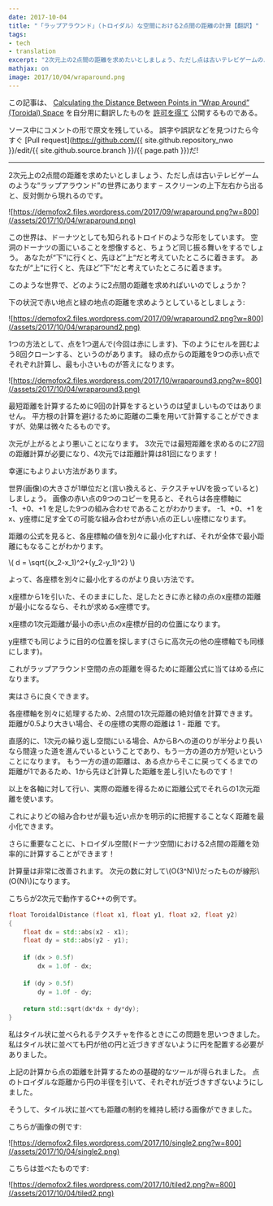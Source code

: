 ```yaml
---
date: 2017-10-04
title: "「ラップアラウンド」（トロイダル）な空間における2点間の距離の計算【翻訳】"
tags:
- tech
- translation
excerpt: "2次元上の2点間の距離を求めたいとしましょう、ただし点は古いテレビゲームのような“ラップアラウンド”の世界にあります – スクリーンの上下左右から出ると、反対側から現れるのです。"
mathjax: on
image: 2017/10/04/wraparound.png
---
```


この記事は、
[Calculating the Distance Between Points in “Wrap Around” (Toroidal) Space](https://blog.demofox.org/2017/10/01/calculating-the-distance-between-points-in-wrap-around-toroidal-space/)
を自分用に翻訳したものを
[許可を得て](https://blog.demofox.org/2017/10/01/calculating-the-distance-between-points-in-wrap-around-toroidal-space/#comment-526)
公開するものである。

ソース中にコメントの形で原文を残している。
誤字や誤訳などを見つけたら今すぐ
[Pull request](https://github.com/{{ site.github.repository_nwo }}/edit/{{ site.github.source.branch }}/{{ page.path }})だ!

---

<!--# [Calculating the Distance Between Points in “Wrap Around” (Toroidal) Space](https://blog.demofox.org/2017/10/01/calculating-the-distance-between-points-in-wrap-around-toroidal-space/)-->

<!-- Let’s say you are trying to find the distance between two points in 2D, but that these points are in a universe that “wraps around” like old video games – leaving the screen on the right, left, top or bottom side makes you re-appear on the opposite edge. -->

2次元上の2点間の距離を求めたいとしましょう、ただし点は古いテレビゲームのような“ラップアラウンド”の世界にあります – スクリーンの上下左右から出ると、反対側から現れるのです。

<!-- ![](https://demofox2.files.wordpress.com/2017/09/wraparound.png?w=800) -->

![https://demofox2.files.wordpress.com/2017/09/wraparound.png?w=800](/assets/2017/10/04/wraparound.png)

<!-- This universe is actually shaped like a toroid, also known as a doughnut. If you imagine yourself being on the inside surface of a hollow doughnut, it would behave exactly this way. If you go “down” you end up where you previously considered “up”. If you go far enough “left” you end up where you previously considered “right”. -->

この世界は、ドーナツとしても知られるトロイドのような形をしています。
空洞のドーナツの面にいることを想像すると、ちょうど同じ振る舞いをするでしょう。
あなたが“下“に行くと、先ほど”上“だと考えていたところに着きます。
あなたが“上“に行くと、先ほど”下“だと考えていたところに着きます。

<!-- How would you calculate the distance between two points in a universe like this? -->

このような世界で、どのように2点間の距離を求めればいいのでしょうか？

<!-- Let’s imagine the situation below where we are trying to find the distance between the red point and the green point: -->

下の状況で赤い地点と緑の地点の距離を求めようとしているとしましょう:

<!-- ![](https://demofox2.files.wordpress.com/2017/09/wraparound2.png?w=800) -->

![https://demofox2.files.wordpress.com/2017/09/wraparound2.png?w=800](/assets/2017/10/04/wraparound2.png)

<!-- One way to do this would be to pick one of the points (I’m picking red in this case) and clone it 8 times to surround the cell like the below. You’d calculate the distance from the green point to each of the 9 red points, and whatever distance was smallest would be the answer. -->

1つの方法として、点を1つ選んで(今回は赤にします)、下のようにセルを囲むよう8回クローンする、というのがあります。
緑の点からの距離を9つの赤い点でそれぞれ計算し、最も小さいものが答えになります。

<!-- ![](https://demofox2.files.wordpress.com/2017/10/wraparound3.png?w=800) -->

![https://demofox2.files.wordpress.com/2017/10/wraparound3.png?w=800](/assets/2017/10/04/wraparound3.png)

<!-- Something not so desirable about this is that it takes 9 distance calculations to find the minimum distance. You can work with squared distances instead of regular distances to avoid a square root on each of these distance calculations, but that’s still a bit of calculation to do. -->

最短距離を計算するために9回の計算をするというのは望ましいものではありません。
平方根の計算を避けるために距離の二乗を用いて計算することができますが、効果は微々たるものです。

<!-- Going up in dimensions makes the problem even worse. In 3D, it requires 27 distance calculations to find the shortest point, and 81 distance calculations in 4D! -->

次元が上がるとより悪いことになります。
3次元では最短距離を求めるのに27回の距離計算が必要になり、4次元では距離計算は81回になります！

<!-- Luckily there’s a better way to approach this. -->

幸運にもよりよい方法があります。

<!-- Let’s say that our universe (image) is 1 unit by 1 unit big (aka we are working in texture UVs). If you look at the image with 9 copies of the red dot, you can see that they are just the 9 possible combinations of having -1, +0, +1 on each axis added to the red dot’s coordinates. All possible combinations of the x and y axis having -1, +0 or +1 added to them are valid locations of the red dot. -->

世界(画像)の大きさが1単位だと(言い換えると、テクスチャUVを扱っていると)しましょう。
画像の赤い点の9つのコピーを見ると、それらは各座標軸に -1、+0、+1 を足した9つの組み合わせであることがわかります。
 -1、+0、+1 をx、y座標に足す全ての可能な組み合わせが赤い点の正しい座標になります。

<!-- Looking at the distance formula we can see that if we minimize each axis individually, that we will also end up with the minimal distance overall. -->

距離の公式を見ると、各座標軸の値を別々に最小化すれば、それが全体で最小距離にもなることがわかります。

<!-- ![d = \sqrt{(x_2-x_1)^2+(y_2-y_1)^2}](https://s0.wp.com/latex.php?latex=d+%3D+%5Csqrt%7B%28x_2-x_1%29%5E2%2B%28y_2-y_1%29%5E2%7D&bg=ffffff&fg=666666&s=0 "d = \sqrt{(x_2-x_1)^2+(y_2-y_1)^2}") -->

\\( d = \sqrt{(x_2-x_1)^2+(y_2-y_1)^2} \\)

<!-- So, the better way is to minimize each axis individually. -->

よって、各座標を別々に最小化するのがより良い方法です。

<!-- On the x axis you’d find if the x axis distance between the red and green point is minimal when you subtract 1 from the red dot’s x axis position, leave it alone, or add 1. -->

x座標から1を引いた、そのままにした、足したときに赤と緑の点のx座標の距離が最小になるなら、それが求めるx座標です。

<!-- Whichever x axis value of the red dot gives you the minimal x axis 1D distance is the x axis location to use. -->

x座標の1次元距離が最小の赤い点のx座標が目的の位置になります。

<!-- You’d repeat for the y axis to get the y axis location to use (and would repeat for any further axes for higher dimensions). -->

y座標でも同じように目的の位置を探します(さらに高次元の他の座標軸でも同様にします)。

<!-- This gives you the closest point which you can then plug into the distance formula to get the distance between the points in this wrap around space. -->

これがラップアラウンド空間の点の距離を得るために距離公式に当てはめる点になります。

<!-- You can actually do better though. -->

実はさらに良くできます。

<!-- Still working on each axis individually, you can calculate the absoluate value of the 1D distance between the two points on that axis. If that distance is greater than 0.5, the real distance for that axis is 1-distance. -->

各座標軸を別々に処理するため、2点間の1次元距離の絶対値を計算できます。
距離が0.5より大きい場合、その座標の実際の距離は 1 - 距離 です。

<!-- The intuition here is that if you are in a 1d repeating space, if going from A to B is more than half the distance, it means that you went the wrong way, and that going the other way is shorter. The distance of that other way is one minus whatever distance you just calculated since the distance from one point to itself is 1! -->

直感的に、1次元の繰り返し空間にいる場合、AからBへの道のりが半分より長いなら間違った道を進んでいるということであり、もう一方の道の方が短いということになります。
もう一方の道の距離は、ある点からそこに戻ってくるまでの距離が1であるため、1から先ほど計算した距離を差し引いたものです！

<!-- Do that for each axis and use those 1d distances in the distance formula to get the actual distance. -->

以上を各軸に対して行い、実際の距離を得るために距離公式でそれらの1次元距離を使います。

<!-- This lets you minimize the distance without having to explicitly figure out which combination makes the point closest. -->

これによりどの組み合わせが最も近い点かを明示的に把握することなく距離を最小化できます。

<!-- More importantly, it lets you efficiently calculate the distance between the two points in toroidal space (doughnut space!) -->

さらに重要なことに、トロイダル空間(ドーナツ空間)における2点間の距離を効率的に計算することができます！

<!-- The computational complexity is a lot better. It’s now linear in the number of dimensions: ![O(N)](https://s0.wp.com/latex.php?latex=O%28N%29&bg=ffffff&fg=666666&s=0 "O(N)"), instead of ![O(3^N)](https://s0.wp.com/latex.php?latex=O%283%5EN%29&bg=ffffff&fg=666666&s=0 "O(3^N)"). -->

計算量は非常に改善されます。
次元の数に対して\\(O(3^N)\\)だったものが線形\\(O(N)\\)になります。

<!-- Here is some C++ to show you how it would work in 2D. -->

こちらが2次元で動作するC++の例です。

<!-- ```cpp
float ToroidalDistance (float x1, float y1, float x2, float y2)
{
    float dx = std::abs(x2 - x1);
    float dy = std::abs(y2 - y1);
 
    if (dx > 0.5f)
        dx = 1.0f - dx;
 
    if (dy > 0.5f)
        dy = 1.0f - dy;
 
    return std::sqrt(dx*dx + dy*dy);
}
``` -->

```cpp
float ToroidalDistance (float x1, float y1, float x2, float y2)
{
    float dx = std::abs(x2 - x1);
    float dy = std::abs(y2 - y1);
 
    if (dx > 0.5f)
        dx = 1.0f - dx;
 
    if (dy > 0.5f)
        dy = 1.0f - dy;
 
    return std::sqrt(dx*dx + dy*dy);
}
```

<!-- I hit this problem trying to make a tileable texture. I needed to place a few circles on a texture such that the circles weren’t too close to each other, even when the texture was tiled. -->

私はタイル状に並べられるテクスチャを作るときにこの問題を思いつきました。
私はタイル状に並べても円が他の円と近づきすぎないように円を配置する必要がありました。

<!-- The calculations above gave me the basic tool needed to be able to calculate distances between points. Subtracting circle radii from the distance between points let me get toroidal distance between circles and make sure I didn’t place them too closely to each other. -->

上記の計算から点の距離を計算するための基礎的なツールが得られました。
点のトロイダルな距離から円の半径を引いて、それぞれが近づきすぎないようにしました。

<!-- That let me make an image that kept the distance constraints even when it was tiled. -->

そうして、タイル状に並べても距離の制約を維持し続ける画像ができました。

<!-- Here’s an example image by itself:   -->

こちらが画像の例です:

<!-- ![](https://demofox2.files.wordpress.com/2017/10/single2.png?w=800) -->

![https://demofox2.files.wordpress.com/2017/10/single2.png?w=800](/assets/2017/10/04/single2.png)

<!-- Here is the image tiled:   -->

こちらは並べたものです:

<!-- ![](https://demofox2.files.wordpress.com/2017/10/tiled2.png?w=800) -->

![https://demofox2.files.wordpress.com/2017/10/tiled2.png?w=800](/assets/2017/10/04/tiled2.png)